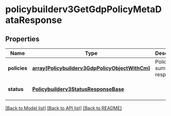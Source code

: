 # policybuilderv3GetGdpPolicyMetaDataResponse

## Properties
Name | Type | Description | Notes
------------ | ------------- | ------------- | -------------
**policies** | [**array[Policybuilderv3GdpPolicyObjectWithCm]**](Policybuilderv3GdpPolicyObjectWithCm.md) | Policy summary response | [optional] [default to null]
**status** | [**Policybuilderv3StatusResponseBase**](Policybuilderv3StatusResponseBase.md) |  | [optional] [default to null]

[[Back to Model list]](../README.md#documentation-for-models) [[Back to API list]](../README.md#documentation-for-api-endpoints) [[Back to README]](../README.md)


